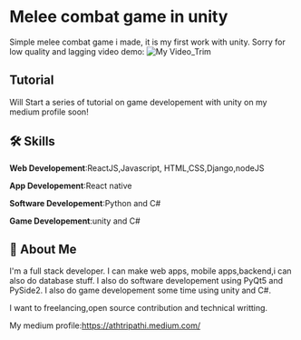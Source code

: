 # Melee combat game in unity


Simple melee combat game i made, it is my first work with unity.
Sorry for low quality and lagging video demo:
![My Video_Trim](https://user-images.githubusercontent.com/59201258/138597568-7821da8e-7d1c-4daa-9bf7-cd8a69976818.gif)


## Tutorial

Will Start a series of tutorial on game developement with unity on my medium profile soon!


## 🛠 Skills
**Web Developement**:ReactJS,Javascript, HTML,CSS,Django,nodeJS

**App Developement**:React native

**Software Developement**:Python and C#

**Game Developement**:unity and C#

## 🚀 About Me
I'm a full stack developer. I can make web apps, mobile apps,backend,i can also do database stuff.
I also do software developement using PyQt5 and PySide2.
I also do game developement some time using unity and C#.

I want to freelancing,open source contribution and technical writting.

My medium profile:https://athtripathi.medium.com/
